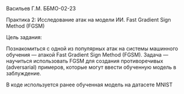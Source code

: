 Васильев Г.М. ББМО-02-23

Практика 2: Исследование атак на модели ИИ. Fast Gradient Sign Method (FGSM)

Цель задания:

Познакомиться с одной из популярных атак на системы машинного обучения — атакой Fast Gradient Sign Method (FGSM). Задача — научиться использовать FGSM для создания противоречивых (adversarial) примеров, которые могут ввести обученную модель в заблуждение.

В коде используется ранее обученная модель на датасете MNIST
